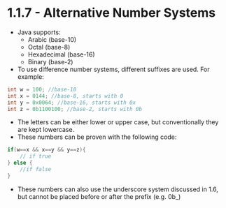 # 1.1.7 - Alternative Number Systems

- Java supports:
    - Arabic (base-10)
    - Octal (base-8)
    - Hexadecimal (base-16)
    - Binary (base-2)
- To use difference number systems, different suffixes are used. For example:
```java
int w = 100; //base-10
int x = 0144; //base-8, starts with 0
int y = 0x0064; //base-16, starts with 0x
int z = 0b1100100; //base-2, starts with 0b
```
- The letters can be either lower or upper case, but conventionally they are kept lowercase.
- These numbers can be proven with the following code:
```java
if(w==x && x==y && y==z){
    // if true
} else {
    //if false
}
```
- These numbers can also use the underscore system discussed in 1.6, but cannot be placed before or after the prefix (e.g. 0b_)